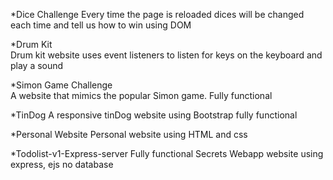 *Dice Challenge	
Every time the page is reloaded dices will be changed each time and tell us how to win using DOM

*Drum Kit	
Drum kit website uses event listeners to listen for keys on the keyboard and play a sound

*Simon Game Challenge	
A website that mimics the popular Simon game. Fully functional

*TinDog
A responsive tinDog website using Bootstrap fully functional

*Personal Website
Personal website using HTML and css

*Todolist-v1-Express-server	
Fully functional Secrets Webapp website using express, ejs no database
